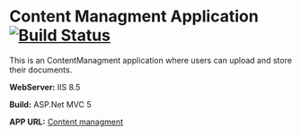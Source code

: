 # Content Managment Application [![Build Status](http://52.91.55.80:8080/job/CM_DEV_Auth/badge/icon)](http://52.91.55.80:8080/job/CM_DEV_Auth)

This is an ContentManagment application where users can upload and store their documents.

**WebServer:** IIS 8.5

**Build:** ASP.Net MVC 5

**APP URL:** [Content managment](http://ec2-52-23-174-122.compute-1.amazonaws.com:8010/)
